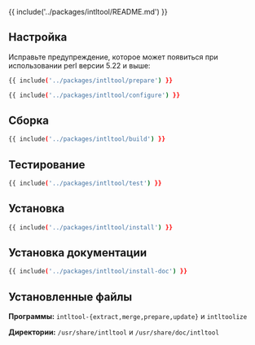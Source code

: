 {{ include('../packages/intltool/README.md') }}

## Настройка

Исправьте предупреждение, которое может появиться при использовании perl версии 5.22 и выше:

```bash 
{{ include('../packages/intltool/prepare') }}
```
```bash 
{{ include('../packages/intltool/configure') }}
```

## Сборка

```bash 
{{ include('../packages/intltool/build') }}
```

## Тестирование

```bash 
{{ include('../packages/intltool/test') }}
```

## Установка

```bash 
{{ include('../packages/intltool/install') }}
```

## Установка документации

```bash 
{{ include('../packages/intltool/install-doc') }}
```

## Установленные файлы

**Программы:** `intltool-{extract,merge,prepare,update}` и `intltoolize`

**Директории:** `/usr/share/intltool` и `/usr/share/doc/intltool`
